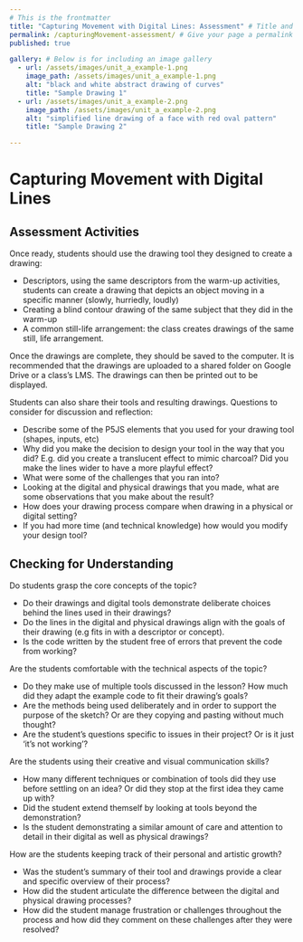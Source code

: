 ```yaml
---
# This is the frontmatter
title: "Capturing Movement with Digital Lines: Assessment" # Title and Heading 1
permalink: /capturingMovement-assessment/ # Give your page a permalink
published: true

gallery: # Below is for including an image gallery
  - url: /assets/images/unit_a_example-1.png
    image_path: /assets/images/unit_a_example-1.png
    alt: "black and white abstract drawing of curves"
    title: "Sample Drawing 1"
  - url: /assets/images/unit_a_example-2.png
    image_path: /assets/images/unit_a_example-2.png
    alt: "simplified line drawing of a face with red oval pattern"
    title: "Sample Drawing 2"

---
```


# Capturing Movement with Digital Lines

## Assessment Activities

Once ready, students should use the drawing tool they designed to create a drawing:
- Descriptors, using the same descriptors from the warm-up activities, students can create a drawing that depicts an object moving in a specific manner (slowly, hurriedly, loudly)
- Creating a blind contour drawing of the same subject that they did in the warm-up
- A common still-life arrangement: the class creates drawings of the same still, life arrangement.

Once the drawings are complete, they should be saved to the computer. It is recommended that the drawings are uploaded to a shared folder on Google Drive or a class’s LMS. The drawings can then be printed out to be displayed.

Students can also share their tools and resulting drawings. Questions to consider for discussion and reflection:
- Describe some of the P5JS elements that you used for your drawing tool (shapes, inputs, etc)
- Why did you make the decision to design your tool in the way that you did? E.g. did you create a translucent effect to mimic charcoal? Did you make the lines wider to have a more playful effect?
- What were some of the challenges that you ran into?
- Looking at the digital and physical drawings that you made, what are some observations that you make about the result?
- How does your drawing process compare when drawing in a physical or digital setting?
- If you had more time (and technical knowledge) how would you modify your design tool?


## Checking for Understanding

Do students grasp the core concepts of the topic?
- Do their drawings and digital tools demonstrate deliberate choices behind the lines used in their drawings?
- Do the lines in the digital and physical drawings align with the goals of their drawing (e.g fits in with a descriptor or concept).
- Is the code written by the student free of errors that prevent the code from working?

Are the students comfortable with the technical aspects of the topic?
- Do they make use of multiple tools discussed in the lesson? How much did they adapt the example code to fit their drawing’s goals?
- Are the methods being used deliberately and in order to support the purpose of the sketch? Or are they copying and pasting without much thought?
- Are the student’s questions specific to issues in their project? Or is it just ‘it’s not working’?

Are the students using their creative and visual communication skills?
- How many different techniques or combination of tools did they use before settling on an idea? Or did they stop at the first idea they came up with?
- Did the student extend themself by looking at tools beyond the demonstration?
- Is the student demonstrating a similar amount of care and attention to detail in their digital as well as physical drawings? 

How are the students keeping track of their personal and artistic growth?
- Was the student’s summary of their tool and drawings provide a clear and specific overview of their process?
- How did the student articulate the difference between the digital and physical drawing processes?
- How did the student manage frustration or challenges throughout the process and how did they comment on these challenges after they were resolved?

